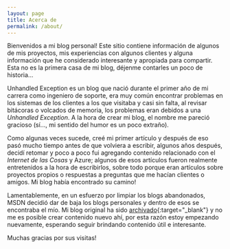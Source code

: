 ```yaml
---
layout: page
title: Acerca de
permalink: /about/
---
```


Bienvenidos a mi blog personal! Este sitio contiene información de algunos de mis proyectos, mis experiencias con algunos clientes y alguna información que he considerado interesante y apropiada para compartir. Esta no es la primera casa de mi blog, déjenme contarles un poco de historia...

Unhandled Exception es un blog que nació durante el primer año de mi carrera como ingeniero de soporte, era muy común encontrar problemas en los sistemas de los clientes a los que visitaba y casi sin falta, al revisar bitácoras o volcados de memoria, los problemas eran debidos a una *Unhandled Exception*. A la hora de crear mi blog, el nombre me pareció gracioso (sí..., mi sentido del humor es un poco extraño). 

Como algunas veces sucede, creé mi primer artículo y después de eso pasó mucho tiempo antes de que volviera a escribir, algunos años después, decidí retomar y poco a poco fui agregando contenido relacionado con el *Internet de las Cosas* y Azure; algunos de esos artículos fueron realmente entretenidos a la hora de escribirlos, sobre todo porque eran artículos sobre proyectos propios o respuestas a preguntas que me hacían clientes o amigos. Mi blog había encontrado su camino! 

Lamentablemente, en un esfuerzo por limpiar los blogs abandonados, MSDN decidió dar de baja los blogs personales y dentro de esos se encontraba el mío. Mi blog original ha sido [archivado](https://docs.microsoft.com/en-us/archive/blogs/robep/){:target="_blank"} y no me es posible crear contenido nuevo ahí, por esta razón estoy empezando nuevamente, esperando seguir brindando contenido útil e interesante.

Muchas gracias por sus visitas!
